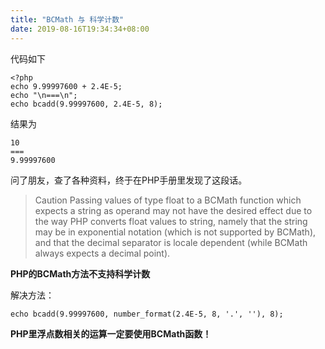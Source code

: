 ```yaml
---
title: "BCMath 与 科学计数"
date: 2019-08-16T19:34:34+08:00
---
```



代码如下
```
<?php
echo 9.99997600 + 2.4E-5;
echo "\n===\n";
echo bcadd(9.99997600, 2.4E-5, 8);
```

结果为
```
10
===
9.99997600
```

问了朋友，查了各种资料，终于在PHP手册里发现了这段话。

> Caution
> Passing values of type float to a BCMath function which expects a string as operand may not have the desired effect due to the way PHP converts float values to string, namely that the string may be in exponential notation (which is not supported by BCMath), and that the decimal separator is locale dependent (while BCMath always expects a decimal point).

**PHP的BCMath方法不支持科学计数**

解决方法：

```
echo bcadd(9.99997600, number_format(2.4E-5, 8, '.', ''), 8);
```

**PHP里浮点数相关的运算一定要使用BCMath函数！**